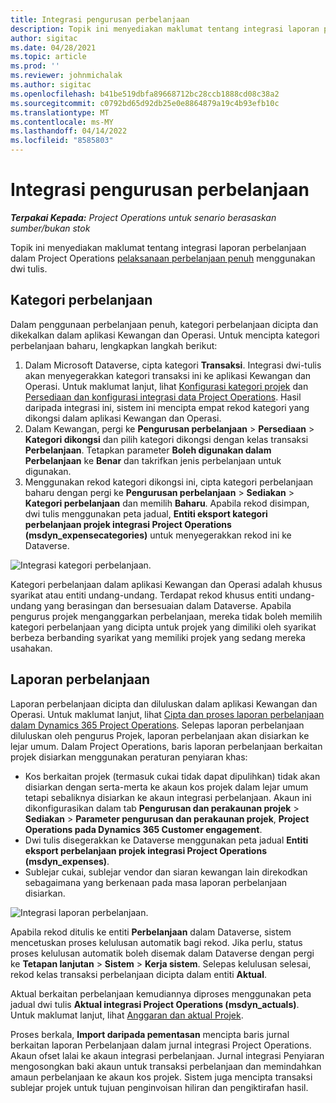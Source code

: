 ```yaml
---
title: Integrasi pengurusan perbelanjaan
description: Topik ini menyediakan maklumat tentang integrasi laporan perbelanjaan dalam Project Operations menggunakan dwi tulis.
author: sigitac
ms.date: 04/28/2021
ms.topic: article
ms.prod: ''
ms.reviewer: johnmichalak
ms.author: sigitac
ms.openlocfilehash: b41be519dbfa89668712bc28ccb1888cd08c38a2
ms.sourcegitcommit: c0792bd65d92db25e0e8864879a19c4b93efb10c
ms.translationtype: MT
ms.contentlocale: ms-MY
ms.lasthandoff: 04/14/2022
ms.locfileid: "8585803"
---
```

# <a name="expense-management-integration"></a>Integrasi pengurusan perbelanjaan

_**Terpakai Kepada:** Project Operations untuk senario berasaskan sumber/bukan stok_

Topik ini menyediakan maklumat tentang integrasi laporan perbelanjaan dalam Project Operations [pelaksanaan perbelanjaan penuh](../expense/expense-overview.md) menggunakan dwi tulis.

## <a name="expense-categories"></a>Kategori perbelanjaan

Dalam penggunaan perbelanjaan penuh, kategori perbelanjaan dicipta dan dikekalkan dalam aplikasi Kewangan dan Operasi. Untuk mencipta kategori perbelanjaan baharu, lengkapkan langkah berikut:

1. Dalam Microsoft Dataverse, cipta kategori **Transaksi**. Integrasi dwi-tulis akan menyegerakkan kategori transaksi ini ke aplikasi Kewangan dan Operasi. Untuk maklumat lanjut, lihat [Konfigurasi kategori projek](/dynamics365/project-operations/project-accounting/configure-project-categories) dan [Persediaan dan konfigurasi integrasi data Project Operations](resource-dual-write-setup-integration.md). Hasil daripada integrasi ini, sistem ini mencipta empat rekod kategori yang dikongsi dalam aplikasi Kewangan dan Operasi.
2. Dalam Kewangan, pergi ke **Pengurusan perbelanjaan** > **Persediaan** > **Kategori dikongsi** dan pilih kategori dikongsi dengan kelas transaksi **Perbelanjaan**. Tetapkan parameter **Boleh digunakan dalam Perbelanjaan** ke **Benar** dan takrifkan jenis perbelanjaan untuk digunakan.
3. Menggunakan rekod kategori dikongsi ini, cipta kategori perbelanjaan baharu dengan pergi ke **Pengurusan perbelanjaan** > **Sediakan** > **Kategori perbelanjaan** dan memilih **Baharu**. Apabila rekod disimpan, dwi tulis menggunakan peta jadual, **Entiti eksport kategori perbelanjaan projek integrasi Project Operations (msdyn\_expensecategories)** untuk menyegerakkan rekod ini ke Dataverse.

  ![Integrasi kategori perbelanjaan.](./media/DW6ExpenseCategories.png)

Kategori perbelanjaan dalam aplikasi Kewangan dan Operasi adalah khusus syarikat atau entiti undang-undang. Terdapat rekod khusus entiti undang-undang yang berasingan dan bersesuaian dalam Dataverse. Apabila pengurus projek menganggarkan perbelanjaan, mereka tidak boleh memilih kategori perbelanjaan yang dicipta untuk projek yang dimiliki oleh syarikat berbeza berbanding syarikat yang memiliki projek yang sedang mereka usahakan. 

## <a name="expense-reports"></a>Laporan perbelanjaan

Laporan perbelanjaan dicipta dan diluluskan dalam aplikasi Kewangan dan Operasi. Untuk maklumat lanjut, lihat [Cipta dan proses laporan perbelanjaan dalam Dynamics 365 Project Operations](/learn/modules/create-process-expense-reports/). Selepas laporan perbelanjaan diluluskan oleh pengurus Projek, laporan perbelanjaan akan disiarkan ke lejar umum. Dalam Project Operations, baris laporan perbelanjaan berkaitan projek disiarkan menggunakan peraturan penyiaran khas:

  - Kos berkaitan projek (termasuk cukai tidak dapat dipulihkan) tidak akan disiarkan dengan serta-merta ke akaun kos projek dalam lejar umum tetapi sebaliknya disiarkan ke akaun integrasi perbelanjaan. Akaun ini dikonfigurasikan dalam tab **Pengurusan dan perakaunan projek** > **Sediakan** > **Parameter pengurusan dan perakaunan projek**, **Project Operations pada Dynamics 365 Customer engagement**.
  - Dwi tulis disegerakkan ke Dataverse menggunakan peta jadual **Entiti eksport perbelanjaan projek integrasi Project Operations (msdyn\_expenses)**.
  - Sublejar cukai, sublejar vendor dan siaran kewangan lain direkodkan sebagaimana yang berkenaan pada masa laporan perbelanjaan disiarkan.

  ![Integrasi laporan perbelanjaan.](./media/DW6ExpenseReports.png)

Apabila rekod ditulis ke entiti **Perbelanjaan** dalam Dataverse, sistem mencetuskan proses kelulusan automatik bagi rekod. Jika perlu, status proses kelulusan automatik boleh disemak dalam Dataverse dengan pergi ke **Tetapan lanjutan** > **Sistem** > **Kerja sistem**. Selepas kelulusan selesai, rekod kelas transaksi perbelanjaan dicipta dalam entiti **Aktual**.

Aktual berkaitan perbelanjaan kemudiannya diproses menggunakan peta jadual dwi tulis **Aktual integrasi Project Operations (msdyn\_actuals)**. Untuk maklumat lanjut, lihat [Anggaran dan aktual Projek](resource-dual-write-estimates-actuals.md).

Proses berkala, **Import daripada pementasan** mencipta baris jurnal berkaitan laporan Perbelanjaan dalam jurnal integrasi Project Operations. Akaun ofset lalai ke akaun integrasi perbelanjaan. Jurnal integrasi Penyiaran mengosongkan baki akaun untuk transaksi perbelanjaan dan memindahkan amaun perbelanjaan ke akaun kos projek. Sistem juga mencipta transaksi sublejar projek untuk tujuan penginvoisan hiliran dan pengiktirafan hasil.

